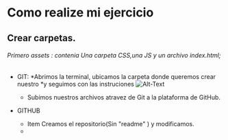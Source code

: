 # Como realize mi ejercicio
## Crear carpetas.
###### Primero assets : contenia Una carpeta CSS,una JS y un archivo index.html;
*  GIT: 
	*Abrimos la terminal, ubicamos la carpeta donde queremos crear nuestro
	*y seguimos con las instruciones 
	![Alt-Text](Desktop/git.png)
	* Subimos nuestros archivos atravez de Git a la plataforma de GitHub. 
*  GITHUB
    
    * Item Creamos el repositorio(Sin "readme" ) y modificamos.
    *